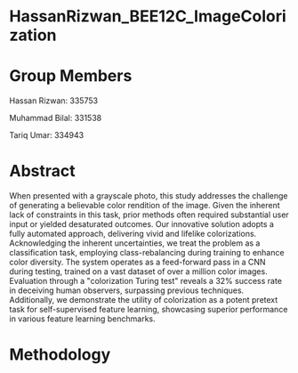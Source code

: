 # HassanRizwan_BEE12C_ImageColorization

# Group Members

Hassan Rizwan:   335753

Muhammad Bilal: 331538

Tariq Umar: 334943
 
# Abstract

When presented with a grayscale photo, this study addresses the challenge of generating a believable color rendition of the image. Given the inherent lack of constraints in this task, prior methods often required substantial user input or yielded desaturated outcomes. Our innovative solution adopts a fully automated approach, delivering vivid and lifelike colorizations. Acknowledging the inherent uncertainties, we treat the problem as a classification task, employing class-rebalancing during training to enhance color diversity. The system operates as a feed-forward pass in a CNN during testing, trained on a vast dataset of over a million color images. Evaluation through a "colorization Turing test" reveals a 32% success rate in deceiving human observers, surpassing previous techniques. Additionally, we demonstrate the utility of colorization as a potent pretext task for self-supervised feature learning, showcasing superior performance in various feature learning benchmarks.

# Methodology


